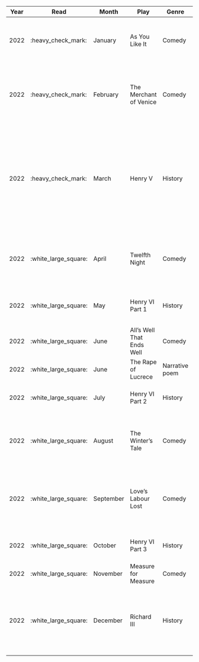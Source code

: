 | Year | Read                   | Month     | Play                      | Genre          | Watch                  | BE\_RecMovie                                                                                                                                                                     |
| ---- | ---------------------- | --------- | ------------------------- | -------------- | ---------------------- | -------------------------------------------------------------------------------------------------------------------------------------------------------------------------------- |
| 2022 | :heavy\_check\_mark:   | January   | As You Like It            | Comedy         |:heavy\_check\_mark:   | Watch the stage version starring Helen Mirren as Rosalind and filmed by the BBC in 1978                                                                                          |
| 2022 | :heavy\_check\_mark:   | February  | The Merchant of Venice    | Comedy         | :heavy\_check\_mark:   | Watch the 2004 version starring Al Pacino, Ralph Fiennes, and Jeremy Irons. Pacino plays Shylock supremely well                                                                  |
| 2022 | :heavy\_check\_mark: | March     | Henry V                   | History        | :heavy\_check\_mark:  | Watch the 1989 Kenneth Branagh version. I love how he conceptualised the Battle of Agincourt. This is one of those few films that has a 100% approval rating on Rotten Tomatoes. |
| 2022 | :white\_large\_square: | April     | Twelfth Night             | Comedy         | :white\_large\_square: | Watch the 1996 Trevor Nunn version starring Helena Bonham Carter and Richard E. Grant.                                                                                           |
| 2022 | :white\_large\_square: | May       | Henry VI Part 1           | History        | :white\_large\_square: | Watch tthe 2016 adaptation part of The Hollow Crown Series.                                                                                                                      |
| 2022 | :white\_large\_square: | June      | All’s Well That Ends Well | Comedy         | :white\_large\_square: | Watch the 1981 version from the BBC collection.                                                                                                                                  |
| 2022 | :white\_large\_square: | June      | The Rape of Lucrece       | Narrative poem | :white\_large\_square: | No movie reccomendation from BE                                                                                                                                                  |
| 2022 | :white\_large\_square: | July      | Henry VI Part 2           | History        | :white\_large\_square: | Watch the 2016 adaptation part of The Hollow Crown.                                                                                                                              |
| 2022 | :white\_large\_square: | August    | The Winter’s Tale         | Comedy         | :white\_large\_square: | Watch Branagh’s filming of his stage adaptation in 2015 with Judi Dench.                                                                                                         |
| 2022 | :white\_large\_square: | September | Love’s Labour Lost        | Comedy         | :white\_large\_square: | Watch the Kenneth Branagh adaptation, with the movie from 2000 feeling like a classic 1930s musical.                                                                             |
| 2022 | :white\_large\_square: | October   | Henry VI Part 3           | History        | :white\_large\_square: | Watch the 2016 adaptation part of The Hollow Crown.                                                                                                                              |
| 2022 | :white\_large\_square: | November  | Measure for Measure       | Comedy         | :white\_large\_square: | Watch the 1979 BBC version.                                                                                                                                                      |
| 2022 | :white\_large\_square: | December  | Richard III               | History        | :white\_large\_square: | Watch the 1955 Laurence Olivier version. His monologue, the famous “Now is the winter of our discontent”, is unparalleled.                                                       |
